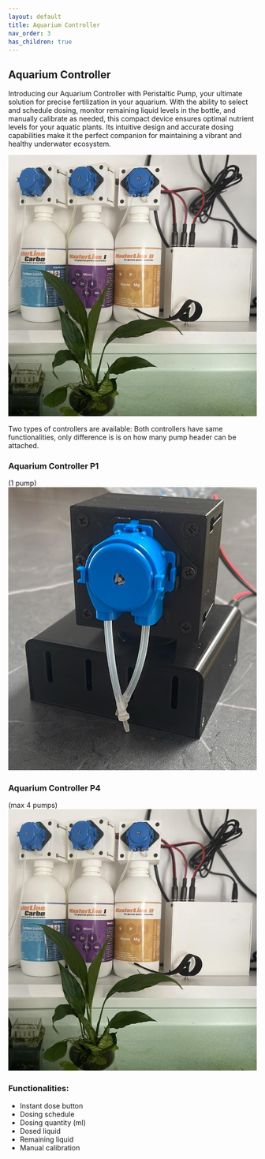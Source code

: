 ```yaml
---
layout: default
title: Aquarium Controller
nav_order: 3
has_children: true
---
```


## Aquarium Controller

Introducing our Aquarium Controller with Peristaltic Pump, your ultimate solution for precise fertilization in your aquarium. With the ability to select and schedule dosing, monitor remaining liquid levels in the bottle, and manually calibrate as needed, this compact device ensures optimal nutrient levels for your aquatic plants. Its intuitive design and accurate dosing capabilities make it the perfect companion for maintaining a vibrant and healthy underwater ecosystem.

    
![](/docs/aquarium_controller/images/aquarium_controller_white_p4_small.jpg)


Two types of controllers are available:
Both controllers have same functionalities, only difference is is on how many pump header can be attached.

### Aquarium Controller P1

(1 pump)
![](/docs/aquarium_controller/images/aquarium_controller_p1_black.jpg)

### Aquarium Controller P4

(max 4 pumps)
![](/docs/aquarium_controller/images/aquarium_controller_white_p4_small.jpg)




### Functionalities:

* Instant dose button
* Dosing schedule
* Dosing quantity (ml)
* Dosed liquid
* Remaining liquid
* Manual calibration



